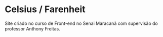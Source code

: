# Celsius / Farenheit
Site criado no curso de Front-end no Senai Maracanã com supervisão do professor Anthony Freitas.